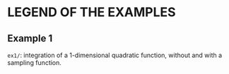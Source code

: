 # LEGEND OF THE EXAMPLES



## Example 1

`ex1/`: integration of a 1-dimensional quadratic function, without and with a sampling function.
